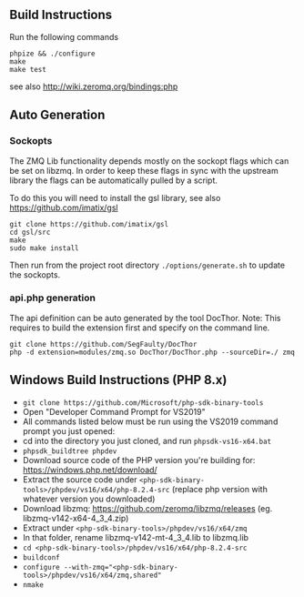 ## Build Instructions
Run the following commands

```shell
phpize && ./configure
make
make test
```

see also http://wiki.zeromq.org/bindings:php

## Auto Generation

### Sockopts
The ZMQ Lib functionality depends mostly on the sockopt flags which can be
set on libzmq. In order to keep these flags in sync with the upstream
library the flags can be automatically pulled by a script.

To do this you will need to install the gsl library, see also https://github.com/imatix/gsl

```shell
git clone https://github.com/imatix/gsl
cd gsl/src
make
sudo make install
```

Then run from the project root directory `./options/generate.sh` to update
the sockopts.

### api.php generation

The api definition can be auto generated by the tool DocThor.
Note: This requires to build the extension first and specify on the command
line.

```shell
git clone https://github.com/SegFaulty/DocThor
php -d extension=modules/zmq.so DocThor/DocThor.php --sourceDir=./ zmq
```

## Windows Build Instructions (PHP 8.x)
* `git clone https://github.com/Microsoft/php-sdk-binary-tools`
* Open "Developer Command Prompt for VS2019" 
* All commands listed below must be run using the VS2019 command prompt you just opened:
* cd into the directory you just cloned, and run `phpsdk-vs16-x64.bat`
* `phpsdk_buildtree phpdev`
* Download source code of the PHP version you're building for: https://windows.php.net/download/
* Extract the source code under `<php-sdk-binary-tools>/phpdev/vs16/x64/php-8.2.4-src` (replace php version with whatever version you downloaded)
* Download libzmq: https://github.com/zeromq/libzmq/releases (eg. libzmq-v142-x64-4_3_4.zip)
* Extract under `<php-sdk-binary-tools>/phpdev/vs16/x64/zmq`
* In that folder, rename libzmq-v142-mt-4_3_4.lib to libzmq.lib
* `cd <php-sdk-binary-tools>/phpdev/vs16/x64/php-8.2.4-src`
* `buildconf`
* `configure --with-zmq="<php-sdk-binary-tools>/phpdev/vs16/x64/zmq,shared"`
* `nmake`
